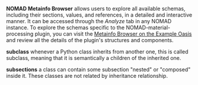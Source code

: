 
**NOMAD Metainfo Browser** allows users to explore all available schemas, including their sections, values, and references, in a detailed and interactive manner. It can be accessed through the *Analyze* tab in any NOMAD instance. To explore the schemas specific to the NOMAD-material-processing plugin, you can visit the [Metainfo Browser on the Example Oasis](https://nomad-lab.eu/prod/v1/oasis/gui/analyze/metainfo/nomad_material_processing) and review all the details of the plugin's structures and components.

**subclass** whenever a Python class inherits from another one, this is called subclass, meaning that it is semantically a children of the inherited one.

**subsections** a class can contain some subsection "nested" or "composed" inside it. These classes are not related by inheritance relationship.

